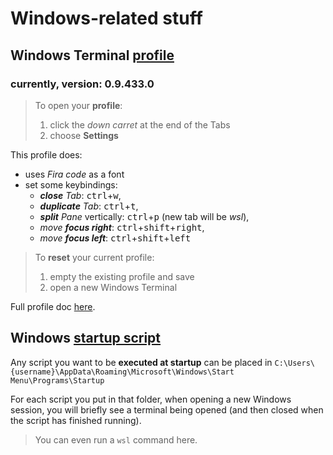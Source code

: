 # Windows-related stuff

## **Windows Terminal** [profile](/windows/profiles.json)
### currently, version: 0.9.433.0
> To open your **profile**:
> 1. click the _down carret_ at the end of the Tabs
> 2. choose **Settings**

This profile does:
- uses _Fira code_ as a font
- set some keybindings:
  - _**close** Tab_: <kbd>ctrl</kbd>+<kbd>w</kbd>,
  - _**duplicate** Tab_: <kbd>ctrl</kbd>+<kbd>t</kbd>,
  - _**split** Pane_ vertically: <kbd>ctrl</kbd>+<kbd>p</kbd> (new tab will be _wsl_),
  - _move **focus right**_: <kbd>ctrl</kbd>+<kbd>shift</kbd>+<kbd>right</kbd>,
  - _move **focus left**_: <kbd>ctrl</kbd>+<kbd>shift</kbd>+<kbd>left</kbd>

> To **reset** your current profile:
> 1. empty the existing profile and save
> 2. open a new Windows Terminal

Full profile doc [here](https://github.com/microsoft/terminal/blob/master/doc/cascadia/SettingsSchema.md).

## Windows [startup script](/windows/startup.cmd)
Any script you want to be **executed at startup** can be placed in `C:\Users\{username}\AppData\Roaming\Microsoft\Windows\Start Menu\Programs\Startup`

For each script you put in that folder, when opening a new Windows session, you will briefly see a terminal being opened (and then closed when the script has finished running).
> You can even run a `wsl` command here.
